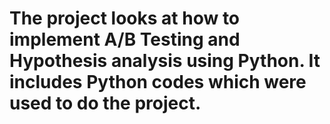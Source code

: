 # The project looks at how to implement A/B Testing and Hypothesis analysis using Python. It includes Python codes which were used to do the project.
